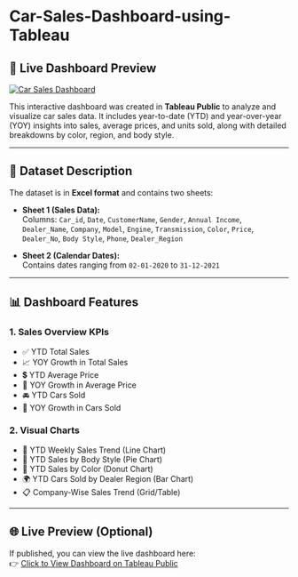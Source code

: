 # Car-Sales-Dashboard-using-Tableau
## 🔗 Live Dashboard Preview

[![Car Sales Dashboard](https://public.tableau.com/static/images/Ca/CarSalesDashboardusingTableau/Dashboard1/4_3.png)](https://public.tableau.com/app/profile/ahsan.sheeraz/viz/CarSalesDashboardusingTableau/Dashboard1)


This interactive dashboard was created in **Tableau Public** to analyze and visualize car sales data. It includes year-to-date (YTD) and year-over-year (YOY) insights into sales, average prices, and units sold, along with detailed breakdowns by color, region, and body style.

---

## 📁 Dataset Description

The dataset is in **Excel format** and contains two sheets:

- **Sheet 1 (Sales Data):**  
  Columns: `Car_id`, `Date`, `CustomerName`, `Gender`, `Annual Income`, `Dealer_Name`, `Company`, `Model`, `Engine`, `Transmission`, `Color`, `Price`, `Dealer_No`, `Body Style`, `Phone`, `Dealer_Region`

- **Sheet 2 (Calendar Dates):**  
  Contains dates ranging from `02-01-2020` to `31-12-2021`

---

## 📊 Dashboard Features

### 1. **Sales Overview KPIs**
- ✅ YTD Total Sales  
- 📈 YOY Growth in Total Sales  
- 💲 YTD Average Price  
- 🔁 YOY Growth in Average Price  
- 🚘 YTD Cars Sold  
- 🔄 YOY Growth in Cars Sold  

### 2. **Visual Charts**
- 📆 YTD Weekly Sales Trend (Line Chart)  
- 🧩 YTD Sales by Body Style (Pie Chart)  
- 🎯 YTD Sales by Color (Donut Chart)  
- 🌍 YTD Cars Sold by Dealer Region (Bar Chart)  
- 📋 Company-Wise Sales Trend (Grid/Table)

---

## 🌐 Live Preview (Optional)

If published, you can view the live dashboard here:  
👉 [Click to View Dashboard on Tableau Public](https://public.tableau.com/app/profile/ahsan.sheeraz/viz/CarSalesDashboardusingTableau/Dashboard1)  
